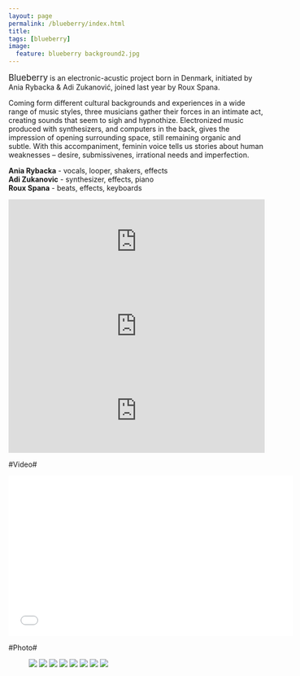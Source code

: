 ```yaml
---
layout: page
permalink: /blueberry/index.html
title:
tags: [blueberry]
image:
  feature: blueberry background2.jpg
---
```


<big>Blueberry</big> is an electronic-acustic project born in Denmark, initiated by Ania Rybacka & Adi Zukanović, joined last year by Roux Spana.

Coming form different cultural backgrounds and experiences in a wide range of music styles, three musicians gather their forces in an intimate act, creating sounds that seem to sigh and hypnothize. Electronized music produced with synthesizers, and computers in the back, gives the impression of opening surrounding space, still remaining organic and subtle. With this accompaniment, feminin voice tells us stories about human weaknesses – desire, submissivenes, irrational needs and imperfection.

**Ania Rybacka** - vocals, looper, shakers, effects<br>
**Adi Zukanovic** - synthesizer, effects, piano<br>
**Roux Spana** - beats, effects, keyboards<br>



<iframe width="100%" height="166" scrolling="no" frameborder="no" src="https://w.soundcloud.com/player/?url=http%3A%2F%2Fapi.soundcloud.com%2Ftracks%2F63168675"></iframe>

<iframe width="100%" height="166" scrolling="no" frameborder="no" src="https://w.soundcloud.com/player/?url=http%3A%2F%2Fapi.soundcloud.com%2Ftracks%2F52809338"></iframe>

<iframe width="100%" height="166" scrolling="no" frameborder="no" src="https://w.soundcloud.com/player/?url=http%3A%2F%2Fapi.soundcloud.com%2Ftracks%2F52810069"></iframe>

#Video#


<iframe width="560" height="315" src="//www.youtube.com/embed/duGxMlOpHQs" frameborder="0" allowfullscreen></iframe>


#Photo#


<figure class="half">
    <a href="/images/momentum2.jpg"><img src="/images/momentum2.jpg"></a>
    <a href="/images/momentum1.jpg"><img src="/images/momentum1.jpg"></a>
    <a href="/images/Momentum3.jpg"><img src="/images/Momentum3.jpg"></a>
    <a href="/images/Andy.jpg"><img src="/images/Andy.jpg"></a>
    <a href="/images/photo Nick Hune.jpg"><img src="/images/photo Nick Hune.jpg"></a>
    <a href="/images/photo Nick Hune2.jpg"><img src="/images/photo Nick Hune2.jpg"></a>
    <a href="/images/sceny.jpg"><img src="/images/sceny.jpg"></a>
    <a href="/images/Leszek Nojman.jpg"><img src="/images/Leszek Nojman.jpg"></a>

</figure>

